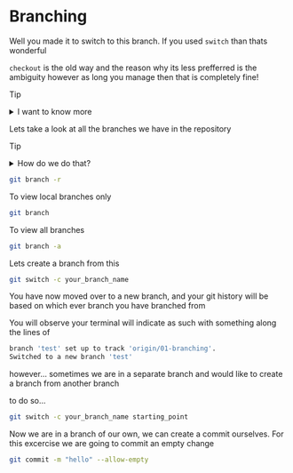 # Branching

Well you made it to switch to this branch. If you used `switch` than thats wonderful

`checkout` is the old way and the reason why its less prefferred is the ambiguity however as long you manage then that is completely fine!

> [!TIP]
>
> <details> <summary>I want to know more</summary> Two new commands "git switch" and "git restore" are introduced to split "checking out a branch to work on advancing its history" and "checking out paths out of the index and/or a tree-ish to work on advancing the current history" out of the single "git checkout" command. </details>

Lets take a look at all the branches we have in the repository

> [!TIP]
>
> <details> <summary>How do we do that?</summary> To view the remote branches

```bash
git branch -r
```

To view local branches only

```bash
git branch
```

To view all branches

```bash
git branch -a
```

</details>

Lets create a branch from this

```bash
git switch -c your_branch_name
```

You have now moved over to a new branch, and your git history will be based on which ever branch you have branched from

You will observe your terminal will indicate as such with something along the lines of

```bash
branch 'test' set up to track 'origin/01-branching'.
Switched to a new branch 'test'
```

however... sometimes we are in a separate branch and would like to create a branch from another branch

to do so...

```bash
git switch -c your_branch_name starting_point
```

Now we are in a branch of our own, we can create a commit ourselves. For this excercise we are going to commit an empty change

```bash
git commit -m "hello" --allow-empty
```
